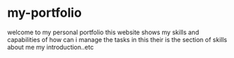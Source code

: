 # my-portfolio
welcome to my personal portfolio
this website shows my skills and capabilities of how can i manage the tasks
in this their is the section of skills
                                about me
                                my introduction..etc
